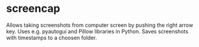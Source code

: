 # screencap
Allows taking screenshots from computer screen by pushing the right arrow key. Uses e.g. pyautogui and Pillow libraries in Python. Saves screenshots with timestamps to a choosen folder. 
